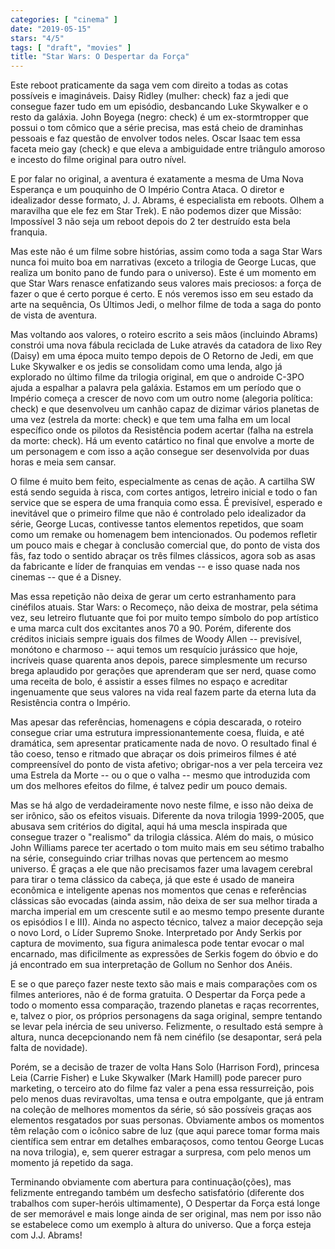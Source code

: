```yaml
---
categories: [ "cinema" ]
date: "2019-05-15"
stars: "4/5"
tags: [ "draft", "movies" ]
title: "Star Wars: O Despertar da Força"
---
```

Este reboot praticamente da saga vem com direito a todas as cotas
possíveis e imagináveis. Daisy Ridley (mulher: check) faz a jedi que
consegue fazer tudo em um episódio, desbancando Luke Skywalker e o resto
da galáxia. John Boyega (negro: check) é um ex-stormtropper que possui
o tom cômico que a série precisa, mas está cheio de draminhas pessoais
e faz questão de envolver todos neles. Oscar Isaac tem essa faceta meio
gay (check) e que eleva a ambiguidade entre triângulo amoroso e incesto
do filme original para outro nível.

E por falar no original, a aventura é exatamente a mesma de Uma
Nova Esperança e um pouquinho de O Império Contra Ataca. O diretor e
idealizador desse formato, J. J. Abrams, é especialista em reboots. Olhem
a maravilha que ele fez em Star Trek). E não podemos dizer que Missão:
Impossível 3 não seja um reboot depois do 2 ter destruído esta bela
franquia.

Mas este não é um filme sobre histórias, assim como toda a saga Star
Wars nunca foi muito boa em narrativas (exceto a trilogia de George
Lucas, que realiza um bonito pano de fundo para o universo). Este é um
momento em que Star Wars renasce enfatizando seus valores mais preciosos:
a força de fazer o que é certo porque é certo. E nós veremos isso
em seu estado da arte na sequência, Os Últimos Jedi, o melhor filme
de toda a saga do ponto de vista de aventura.

Mas voltando aos valores, o roteiro escrito a seis mãos (incluindo
Abrams) constrói uma nova fábula reciclada de Luke através da catadora
de lixo Rey (Daisy) em uma época muito tempo depois de O Retorno de
Jedi, em que Luke Skywalker e os jedis se consolidam como uma lenda,
algo já explorado no último filme da trilogia original, em que o
androide C-3PO ajuda a espalhar a palavra pela galáxia. Estamos em
um período que o Império começa a crescer de novo com um outro nome
(alegoria política: check) e que desenvolveu um canhão capaz de dizimar
vários planetas de uma vez (estrela da morte: check) e que tem uma falha
em um local específico onde os pilotos da Resistência podem acertar
(falha na estrela da morte: check). Há um evento catártico no final
que envolve a morte de um personagem e com isso a ação consegue ser
desenvolvida por duas horas e meia sem cansar.

O filme é muito bem feito, especialmente as cenas de ação. A cartilha
SW está sendo seguida à risca, com cortes antigos, letreiro inicial
e todo o fan service que se espera de uma franquia como essa. É
previsível, esperado e inevitável que o primeiro filme que não
é controlado pelo idealizador da série, George Lucas, contivesse
tantos elementos repetidos, que soam como um remake ou homenagem bem
intencionados. Ou podemos refletir um pouco mais e chegar à conclusão
comercial que, do ponto de vista dos fãs, faz todo o sentido abraçar
os três filmes clássicos, agora sob as asas da fabricante e líder de
franquias em vendas -- e isso quase nada nos cinemas -- que é a Disney.

Mas essa repetição não deixa de gerar um certo estranhamento para
cinéfilos atuais. Star Wars: o Recomeço, não deixa de mostrar, pela
sétima vez, seu letreiro flutuante que foi por muito tempo símbolo do
pop artístico e uma marca cult dos excitantes anos 70 a 90. Porém,
diferente dos créditos iniciais sempre iguais dos filmes de Woody
Allen -- previsível, monótono e charmoso -- aqui temos um resquício
jurássico que hoje, incríveis quase quarenta anos depois, parece
simplesmente um recurso brega aplaudido por gerações que aprenderam
que ser nerd, quase como uma receita de bolo, é assistir a esses filmes
no espaço e acreditar ingenuamente que seus valores na vida real fazem
parte da eterna luta da Resistência contra o Império.

Mas apesar das referências, homenagens e cópia descarada, o roteiro
consegue criar uma estrutura impressionantemente coesa, fluida, e até
dramática, sem apresentar praticamente nada de novo. O resultado final é
tão coeso, tenso e ritmado que abraçar os dois primeiros filmes é até
compreensível do ponto de vista afetivo; obrigar-nos a ver pela terceira
vez uma Estrela da Morte -- ou o que o valha -- mesmo que introduzida
com um dos melhores efeitos do filme, é talvez pedir um pouco demais.

Mas se há algo de verdadeiramente novo neste filme, e isso não deixa
de ser irônico, são os efeitos visuais. Diferente da nova trilogia
1999-2005, que abusava sem critérios do digital, aqui há uma mescla
inspirada que consegue trazer o "realismo" da trilogia clássica. Além
do mais, o músico John Williams parece ter acertado o tom muito mais
em seu sétimo trabalho na série, conseguindo criar trilhas novas
que pertencem ao mesmo universo. É graças a ele que não precisamos
fazer uma lavagem cerebral para tirar o tema clássico da cabeça,
já que este é usado de maneira econômica e inteligente apenas nos
momentos que cenas e referências clássicas são evocadas (ainda assim,
não deixa de ser sua melhor tirada a marcha imperial em um crescente
sutil e ao mesmo tempo presente durante os episódios I e III). Ainda no
aspecto técnico, talvez a maior decepção seja o novo Lord, o Líder
Supremo Snoke. Interpretado por Andy Serkis por captura de movimento, sua
figura animalesca pode tentar evocar o mal encarnado, mas dificilmente
as expressões de Serkis fogem do óbvio e do já encontrado em sua
interpretação de Gollum no Senhor dos Anéis.

E se o que pareço fazer neste texto são mais e mais comparações com
os filmes anteriores, não é de forma gratuita. O Despertar da Força
pede a todo o momento essa comparação, trazendo planetas e raças
recorrentes, e, talvez o pior, os próprios personagens da saga original,
sempre tentando se levar pela inércia de seu universo. Felizmente,
o resultado está sempre à altura, nunca decepcionando nem fã nem
cinéfilo (se desapontar, será pela falta de novidade).

Porém, se a decisão de trazer de volta Hans Solo (Harrison Ford),
princesa Leia (Carrie Fisher) e Luke Skywalker (Mark Hamill) pode
parecer puro marketing, o terceiro ato do filme faz valer a pena
essa ressurreição, pois pelo menos duas reviravoltas, uma tensa e
outra empolgante, que já entram na coleção de melhores momentos da
série, só são possíveis graças aos elementos resgatados por suas
personas. Obviamente ambos os momentos têm relação com o icônico
sabre de luz (que aqui parece tomar forma mais científica sem entrar em
detalhes embaraçosos, como tentou George Lucas na nova trilogia), e,
sem querer estragar a surpresa, com pelo menos um momento já repetido
da saga.

Terminando obviamente com abertura para continuação(ções), mas
felizmente entregando também um desfecho satisfatório (diferente dos
trabalhos com super-heróis ultimamente), O Despertar da Força está
longe de ser memorável e mais longe ainda de ser original, mas nem por
isso não se estabelece como um exemplo à altura do universo. Que a
força esteja com J.J. Abrams!
